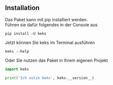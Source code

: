 [pip]: https://pip.pypa.io/en/stable/
[pypi]: https://pypi.org/project/keks
[python]: https://www.python.org/downloads/
[website]: https://schokokeks.pages.dev


## Installation

Das Paket kann mit pip installiert werden.  
Führen sie dafür folgendes in der Console aus
```shell
pip install -U keks
```

Jetzt können Sie keks im Terminal ausführen
```shell
keks --help
```

Oder Sie nutzen das Paket in Ihrem eigenen Projekt
```python [project.py]
import keks

print('Ich nutze keks', keks.__version__)
```